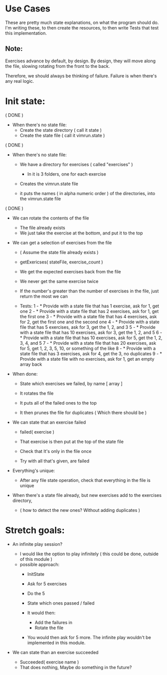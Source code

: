 # Use Cases
These are pretty much state explanations, on what the program should do.
I'm writing these, to then create the resources, to then write Tests that test this implementation.

## Note:
Exercises advance by default, by design. 
By design, they will move along the file, slowing rotating from the front to the back.

Therefore, we should always be thinking of failure. Failure is when there's any real logic.

# Init state:

( DONE ) 
* When there's no state file: 
    * Create the state directory ( call it state )
    * Create the state file     ( call it vimrun.state )

( DONE )
* When there's no state file: 
    * We have a directory for exercises ( called "exercises" )
        * In it is 3 folders, one for each exercise

    * Creates the vimrun.state file

    * it puts the names ( in alpha numeric order ) of the directories, into the vimrun.state file

( DONE )
* We can rotate the contents of the file
    * The file already exists
    * We just take the exercise at the bottom, and put it to the top


* We can get a selection of exercises from the file
    * ( Assume the state file already exists )
    * getExericses( stateFile, exercise_count )
    * We get the expected exercises back from the file

    * We never get the same exercise twice

    * If the number's greater than the number of exercises in the file, just return the most we can

    * Tests:
        1 - * Provide with a state file that has 1 exercise, ask for 1, get one
        2 - * Provide with a state file that has 2 exercises, ask for 1, get the first one
        3 - * Provide with a state file that has 4 exercises, ask for 2, get the first one and the second one
        4 - * Provide with a state file that has 5 exercises, ask for 3, get the 1, 2, and 3
        5 - * Provide with a state file that has 10 exercises, ask for 3, get the 1, 2, and 5
        6 - * Provide with a state file that has 10 exercises, ask for 5, get the 1, 2, 3, 4, and 5
        7 - * Provide with a state file that has 20 exercises, ask for 5, get 1, 2, 3, 5, 10, or something of the like
        8 - * Provide with a state file that has 3 exercises, ask for 4, get the 3, no duplicates
        9 - * Provide with a state file with no exercises, ask for 1, get an empty array back


* When done:
    * State which exercises we failed, by name [ array ]
    * It rotates the file
    * It puts all of the failed ones to the top

    * It then prunes the file for duplicates ( Which there should be )

* We can state that an exercise failed
    * failed( exercise )
    * That exercise is then put at the top of the state file

    * Check that It's only in the file once

    * Try with all that's given, are failed

* Everything's unique:
    * After any file state operation, check that everything in the file is unique

* When there's a state file already, but new exercises add to the exercises directory, 
    * ( how to detect the new ones? Without adding duplicates )

# Stretch goals:
* An infinite play session?
    * I would like the option to play infinitely ( this could be done, outside of this module )
    * possible approach:
        * InitState
        * Ask for 5 exercises
        * Do the 5
        * State which ones passed / failed
        * It would then:
            * Add the failures in
            * Rotate the file

        * You would then ask for 5 more. The infinite play wouldn't be implemented in this module.

* We can state than an exercise succeeded
    * Succeeded( exercise name )
    * That does nothing, Maybe do something in the future?
